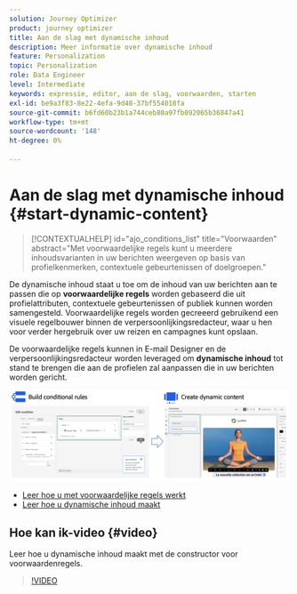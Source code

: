 ```yaml
---
solution: Journey Optimizer
product: journey optimizer
title: Aan de slag met dynamische inhoud
description: Meer informatie over dynamische inhoud
feature: Personalization
topic: Personalization
role: Data Engineer
level: Intermediate
keywords: expressie, editor, aan de slag, voorwaarden, starten
exl-id: be9a3f83-8e22-4efa-9d48-37bf554018fa
source-git-commit: b6fd60b23b1a744ceb80a97fb092065b36847a41
workflow-type: tm+mt
source-wordcount: '148'
ht-degree: 0%

---
```


# Aan de slag met dynamische inhoud {#start-dynamic-content}

>[!CONTEXTUALHELP]
>id="ajo_conditions_list"
>title="Voorwaarden"
>abstract="Met voorwaardelijke regels kunt u meerdere inhoudsvarianten in uw berichten weergeven op basis van profielkenmerken, contextuele gebeurtenissen of doelgroepen."

De dynamische inhoud staat u toe om de inhoud van uw berichten aan te passen die op **voorwaardelijke regels** worden gebaseerd die uit profielattributen, contextuele gebeurtenissen of publiek kunnen worden samengesteld. Voorwaardelijke regels worden gecreeerd gebruikend een visuele regelbouwer binnen de verpersoonlijkingsredacteur, waar u hen voor verder hergebruik over uw reizen en campagnes kunt opslaan.

De voorwaardelijke regels kunnen in E-mail Designer en de verpersoonlijkingsredacteur worden leveraged om **dynamische inhoud** tot stand te brengen die aan de profielen zal aanpassen die in uw berichten worden gericht.

![](assets/conditions-overview.png)

* [Leer hoe u met voorwaardelijke regels werkt](create-conditions.md)
* [Leer hoe u dynamische inhoud maakt](dynamic-content.md)

## Hoe kan ik-video {#video}

Leer hoe u dynamische inhoud maakt met de constructor voor voorwaardenregels.

>[!VIDEO](https://video.tv.adobe.com/v/3409815?quality=12)
